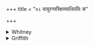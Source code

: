 +++
title = "०८ वायुरन्तरिक्षस्याधिपतिः स"

+++

<details><summary>Whitney</summary>

### Translation
8. Vāyu is overlord of the atmosphere; let him favor etc. etc.

### Notes
Here Ppp. (3) and the other texts give the same overlordship.
</details>

<details><summary>Griffith</summary>

May Vayu, Lord of middle air, protect me.
</details>
